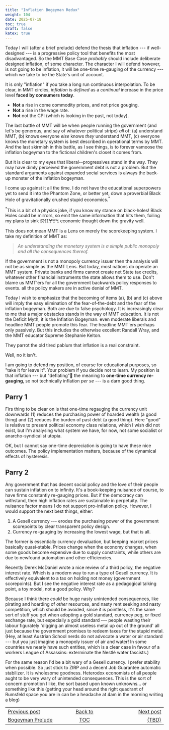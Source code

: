 ```yaml
---
title: "Inflation Bogeyman Redux"
weight: 104
date: 2025-07-18
toc: true
draft: false
katex: true
---
```


Today I will (after a brief prelude) defend the thesis that inflation --- if 
well-designed --- is a progressive policy tool that benefits the most 
disadvantaged. So the MMT Base Case _probably_ should include deliberate 
designed inflation, of some character. The character I will defend however, 
is not going to be inflation, it will be one-time re-gauging of the 
currency --- which we take to be the State's unit of account. 

It is only "inflation" if you take a long run continuous interpolation. 
To be clear, in MMT circles, _inflation_ is _defined_ as a _continual_ 
increase in the price level **faced by consumers today**.

* **Not** a rise in come commodity prices, and not price gouging.
* **Not** a rise in the wage rate.
* **Not** not the CPI (which is looking in the past, not today).

The last battle of MMT will be when people running the government (and let's 
be generous, and say of whatever political stripe) _all_ of: 
(a) understand MMT, (b) knows everyone _else_ knows _they_ understand 
MMT, (c) everyone knows the monetary system is best described in 
operational terms by MMT.
And the last skirmish in this battle, as I see things, is to forever 
vamoose the inflation bogeyman to the fictional children's closet it 
comes from.

But it is clear to my eyes that liberal--progressives stand in the way. 
They may have dimly perceived the government debt is not a problem. But 
the standard arguments against expanded social services is always the 
back-up monster of the inflation bogeyman. 

I come up against it all the time. I do not have the educational 
superpowers yet to send it into the Phantom Zone, or better yet, down 
a proverbial Black Hole of gravitationally crushed stupid 
economics.${}^\ast$

${}^\ast$This is a bit of a physics joke, if you know my stance 
on black-holes! Black Holes could be mirrors, so emit the same information 
that hits them, foiling my plans to sink ꕷꖾꕯꖡꖡꔇ economic thought down 
the gravity well.















This does not mean MMT is a Lens on merely the scorekeeping system. I 
take my definition of MMT as:

> _An understanding the monetary system is a simple public monopoly and 
all the consequences thereof._

If the government is not a monopoly currency issuer then the analysis will 
not be as simple as the MMT Lens. But today, most nations do operate an 
MMT system. Private banks and firms cannot create net State tax credits, 
whatever other financial instruments the state allows them to use. 
Don't blame us MMT'ers for all the government backwards policy 
responses to events. all the policy makers are in active denial of MMT.

Today I wish to emphasize that the becoming of items (a), (b) and (c) above 
will imply the easy elimination of the fear-of-the-debt and the fear of the 
inflation bogeyman.  Both are due to false psychology.
It is increasingly clear to me that a major obstacles stands in the 
way of MMT education. It is not the Deficit Myth, it is the 
Inflation Bogeyman. even moderate liberals and headline MMT people promote 
this fear. The headline MMT'ers perhaps only passively. But this includes 
the otherwise excellent Randall Wray, and the MMT educator 
Supreme Stephanie Kelton. 

They parrot the old tired pablum that inflation is a real constraint.

Well, no it isn't.

I am going to defend my position, of course for educational purposes, 
so "take it for leave it". Your problem if you decide not to learn.
My position is that inflation --- but "deflating"🤣 the meaning to 
**one-time currency re-gauging**, so not technically 
inflation _per se_ --- is a darn good thing.

## Parry 1

Firs thing to be clear on is that one-time regauging the currency unit 
downwards (1) reduces the purchasing power of hoarded wealth (a good thing) 
and (2) reduces the burden of past debt (a good thing). Here "good" is 
relative to present political economy class relations, which I wish did 
not exist, but I'm analysing what system we have, for now, not some 
socialist or anarcho-syndicalist utopia.

OK, but I cannot say one-time depreciation is going to have these nice 
outcomes. The policy implementation matters, because of the dynamical 
effects of hysteresis.







## Parry 2

Any government that has decent social policy and the love of their people 
can sustain inflation on to infinity. It's a book-keeping nuisance of 
course, to have firms constantly re-gauging prices. But if the democracy can 
withstand, then high inflation rates are sustainable in perpetuity. 
The nuisance factor means I do not support pro-inflation policy. However, 
I would support the next best things, either:
1. A Gesell currency --- erodes the purchasing power of the government 
scorepoints by clear transparent policy design.
2. Currency re-gauging by increasing the lowest wage, but that is all.

The former is essentially currency devaluation, but keeping market prices 
basically quasi-stable.  Prices change when the economy changes, when some 
goods become expensive due to supply constraints, while others are due 
to newfound automation and other efficiencies.

Recently Derek McDaniel wrote a nice review of a third policy, the 
negative interest rate. Which is a modern way to run a type of 
Gesell currency. It is effectively equivalent to a tax on holding not 
money (government scorepoints). But I see the negative interest rate 
as a pedagogical talking point, a toy model, not a good policy.  Why?

Because I think there _could_ be huge nasty unintended consequences, like 
pirating and hoarding of _other_ resources, and nasty rent seeking and 
nasty competition, which should be avoided, since it is pointless, it's the 
same sort of stuff you get when adopting a gold standard, currency peg, or 
fixed exchange rate, but especially a gold standard --- people wasting 
their labour figurately 'digging an almost useless metal up out of the 
ground' all just because the government promises to redeem taxes for the 
stupid metal. (Hey, at least Austrian School nerds do not advocate a water 
or air standard --- but you just imagine a monopoly issuer of air and water! 
In some countries we nearly have such entities, which is a clear case in 
favour of a workers League of Assassins: exterminate the Nestlé water 
fascists.)

For the same reason I'd be a bit wary of a Gesell currency. I prefer 
stability when possible. So just stick to ZIRP and a decent Job Guarantee 
automatic stabilizer. It is wholesome goodness. Heterodox economists of 
all people aught to be very wary of unintended consequences.  This is the 
sort of concern promotion I like, the sort based upon known unknowns... or 
something like this (getting your head around the right quadrant of 
Rumsfeld space you are in can be a headache at 4am in the morning 
writing a blog)


<table style="border-collapse: collapse; border=0;">
    <colgroup>
       <col span="1" style="width: 20%;">
       <col span="1" style="width: 20%;">
       <col span="1" style="width: 20%;">
    </colgroup>
<tr style="border: 1px solid color:#0f0f0f;">
<td style="border: 1px solid color:#0f0f0f;">
<a href="../102_peekaboo_inflation_scare_mongering_prelude">Previous post</a></td>
<td style="border: 1px solid color:#0f0f0f; text-align:center;">
<a href="../">Back to</a></td>
<td style="border: 1px solid color:#0f0f0f; text-align:right;">
<a href="../">Next post</a></td>
</tr>
<tr style="border: 1px solid color:#0f0f0f;">
<td style="border: 1px solid color:#0f0f0f;">
<a href="../102_peekaboo_inflation_scare_mongering_prelude">Bogeyman Prelude</a></td>
<td style="border: 1px solid color:#0f0f0f; text-align:center;">
<a href="../">TOC</a></td>
<td style="border: 1px solid color:#0f0f0f; text-align:right;">
<a href="../:">(TBD)</a></td>
</tr>
</table></table>
